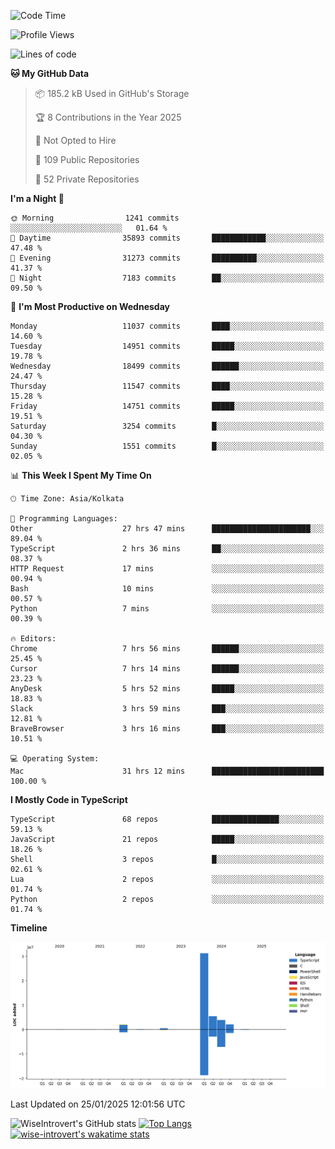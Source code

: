 <!--START_SECTION:waka-->
![Code Time](http://img.shields.io/badge/Code%20Time-2%2C165%20hrs%2027%20mins-blue)

![Profile Views](http://img.shields.io/badge/Profile%20Views-0-blue)

![Lines of code](https://img.shields.io/badge/From%20Hello%20World%20I%27ve%20Written-45.7%20million%20lines%20of%20code-blue)

**🐱 My GitHub Data** 

> 📦 185.2 kB Used in GitHub's Storage 
 > 
> 🏆 8 Contributions in the Year 2025
 > 
> 🚫 Not Opted to Hire
 > 
> 📜 109 Public Repositories 
 > 
> 🔑 52 Private Repositories 
 > 
**I'm a Night 🦉** 

```text
🌞 Morning                1241 commits        ░░░░░░░░░░░░░░░░░░░░░░░░░   01.64 % 
🌆 Daytime                35893 commits       ████████████░░░░░░░░░░░░░   47.48 % 
🌃 Evening                31273 commits       ██████████░░░░░░░░░░░░░░░   41.37 % 
🌙 Night                  7183 commits        ██░░░░░░░░░░░░░░░░░░░░░░░   09.50 % 
```
📅 **I'm Most Productive on Wednesday** 

```text
Monday                   11037 commits       ████░░░░░░░░░░░░░░░░░░░░░   14.60 % 
Tuesday                  14951 commits       █████░░░░░░░░░░░░░░░░░░░░   19.78 % 
Wednesday                18499 commits       ██████░░░░░░░░░░░░░░░░░░░   24.47 % 
Thursday                 11547 commits       ████░░░░░░░░░░░░░░░░░░░░░   15.28 % 
Friday                   14751 commits       █████░░░░░░░░░░░░░░░░░░░░   19.51 % 
Saturday                 3254 commits        █░░░░░░░░░░░░░░░░░░░░░░░░   04.30 % 
Sunday                   1551 commits        █░░░░░░░░░░░░░░░░░░░░░░░░   02.05 % 
```


📊 **This Week I Spent My Time On** 

```text
🕑︎ Time Zone: Asia/Kolkata

💬 Programming Languages: 
Other                    27 hrs 47 mins      ██████████████████████░░░   89.04 % 
TypeScript               2 hrs 36 mins       ██░░░░░░░░░░░░░░░░░░░░░░░   08.37 % 
HTTP Request             17 mins             ░░░░░░░░░░░░░░░░░░░░░░░░░   00.94 % 
Bash                     10 mins             ░░░░░░░░░░░░░░░░░░░░░░░░░   00.57 % 
Python                   7 mins              ░░░░░░░░░░░░░░░░░░░░░░░░░   00.39 % 

🔥 Editors: 
Chrome                   7 hrs 56 mins       ██████░░░░░░░░░░░░░░░░░░░   25.45 % 
Cursor                   7 hrs 14 mins       ██████░░░░░░░░░░░░░░░░░░░   23.23 % 
AnyDesk                  5 hrs 52 mins       █████░░░░░░░░░░░░░░░░░░░░   18.83 % 
Slack                    3 hrs 59 mins       ███░░░░░░░░░░░░░░░░░░░░░░   12.81 % 
BraveBrowser             3 hrs 16 mins       ███░░░░░░░░░░░░░░░░░░░░░░   10.51 % 

💻 Operating System: 
Mac                      31 hrs 12 mins      █████████████████████████   100.00 % 
```

**I Mostly Code in TypeScript** 

```text
TypeScript               68 repos            ███████████████░░░░░░░░░░   59.13 % 
JavaScript               21 repos            █████░░░░░░░░░░░░░░░░░░░░   18.26 % 
Shell                    3 repos             █░░░░░░░░░░░░░░░░░░░░░░░░   02.61 % 
Lua                      2 repos             ░░░░░░░░░░░░░░░░░░░░░░░░░   01.74 % 
Python                   2 repos             ░░░░░░░░░░░░░░░░░░░░░░░░░   01.74 % 
```



**Timeline**

![Lines of Code chart](https://raw.githubusercontent.com/wise-introvert/wise-introvert/master/assets/bar_graph.png)


 Last Updated on 25/01/2025 12:01:56 UTC
<!--END_SECTION:waka-->

![WiseIntrovert's GitHub stats](https://github-readme-stats.vercel.app/api?username=wise-introvert&count_private=true&show_icons=true)
[![Top Langs](https://github-readme-stats.vercel.app/api/top-langs/?username=wise-introvert&langs_count=10)](https://github.com/anuraghazra/github-readme-stats)
[![wise-introvert's wakatime stats](https://github-readme-stats.vercel.app/api/wakatime?username=wiseintrovert)](https://github.com/anuraghazra/github-readme-stats)
